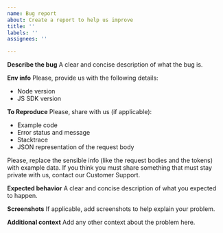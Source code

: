 ```yaml
---
name: Bug report
about: Create a report to help us improve
title: ''
labels: ''
assignees: ''

---
```


**Describe the bug**
A clear and concise description of what the bug is.

**Env info**
Please, provide us with the following details:
- Node version
- JS SDK version

**To Reproduce**
Please, share with us (if applicable):
- Example code
- Error status and message
- Stacktrace
- JSON representation of the request body

Please, replace the sensible info (like the request bodies and the tokens) with example data. If you think you must share something that must stay private with us, contact our Customer Support.

**Expected behavior**
A clear and concise description of what you expected to happen.

**Screenshots**
If applicable, add screenshots to help explain your problem.

**Additional context**
Add any other context about the problem here.
